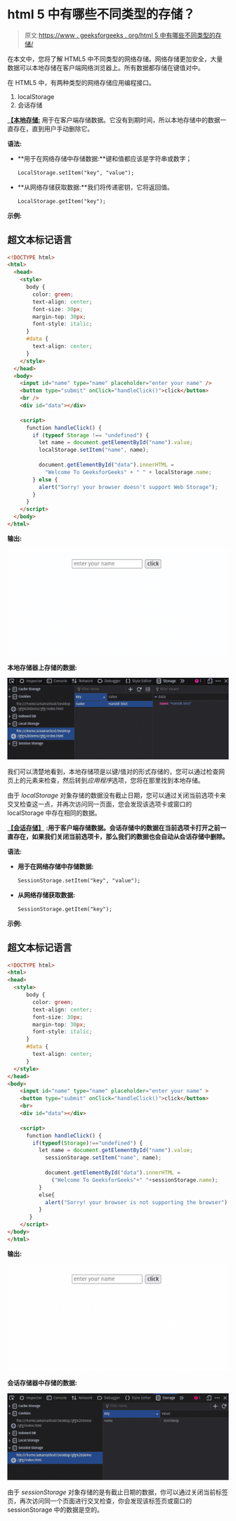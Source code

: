 # html 5 中有哪些不同类型的存储？

> 原文:[https://www . geeksforgeeks . org/html 5 中有哪些不同类型的存储/](https://www.geeksforgeeks.org/what-are-the-different-types-of-storage-in-html5/)

在本文中，您将了解 HTML5 中不同类型的网络存储。网络存储更加安全，大量数据可以本地存储在客户端网络浏览器上。所有数据都存储在键值对中。

在 HTML5 中，有两种类型的网络存储应用编程接口。

1.  localStorage
2.  会话存储

[**【本地存储:**](https://www.geeksforgeeks.org/html-dom-window-localstorage-properties/) 用于在客户端存储数据。它没有到期时间，所以本地存储中的数据一直存在，直到用户手动删除它。

**语法:**

*   **用于在网络存储中存储数据:**键和值都应该是字符串或数字；

    ```html
    LocalStorage.setItem("key", "value"); 
    ```

*   **从网络存储获取数据:**我们将传递密钥，它将返回值。

    ```html
    LocalStorage.getItem("key"); 
    ```

**示例:**

## 超文本标记语言

```html
<!DOCTYPE html>
<html>
  <head>
    <style>
      body {
        color: green;
        text-align: center;
        font-size: 30px;
        margin-top: 30px;
        font-style: italic;
      }
      #data {
        text-align: center;
      }
    </style>
  </head>
  <body>
    <input id="name" type="name" placeholder="enter your name" />
    <button type="submit" onClick="handleClick()">click</button>
    <br />
    <div id="data"></div>

    <script>
      function handleClick() {
        if (typeof Storage !== "undefined") {
          let name = document.getElementById("name").value;
          localStorage.setItem("name", name);

          document.getElementById("data").innerHTML =
            "Welcome To GeeksforGeeks" + " " + localStorage.name;
        } else {
          alert("Sorry! your browser doesn't support Web Storage");
        }
      }
    </script>
  </body>
</html>

```

**输出:**

![](img/689a928627eabd73d0e071fca74fbc06.png)

**本地存储器上存储的数据:**

![](img/54d9184b2b81780a569990402669053a.png)

我们可以清楚地看到，本地存储项是以键/值对的形式存储的，您可以通过检查网页上的元素来检查，然后转到*应用程序*选项，您将在那里找到本地存储。

由于 *localStorage* 对象存储的数据没有截止日期，您可以通过关闭当前选项卡来交叉检查这一点，并再次访问同一页面，您会发现该选项卡或窗口的 localStorage 中存在相同的数据。

[**【会话存储】**](https://www.geeksforgeeks.org/html-window-sessionstorage-property/) **:用于客户端存储数据。会话存储中的数据在当前选项卡打开之前一直存在，如果我们关闭当前选项卡，那么我们的数据也会自动从会话存储中删除。**

**语法:**

*   **用于在网络存储中存储数据:**

    ```html
    SessionStorage.setItem("key", "value");
    ```

*   **从网络存储获取数据:**

    ```html
    SessionStorage.getItem("key");
    ```

**示例:**

## 超文本标记语言

```html
<!DOCTYPE html>  
<html>  
<head> 
  <style>  
      body {  
        color: green;  
        text-align: center;  
        font-size: 30px;  
        margin-top: 30px;  
        font-style: italic;  
      }  
      #data {
        text-align: center;
      }
  </style>  
</head>  
<body>  
    <input id="name" type="name" placeholder="enter your name" >
    <button type="submit" onClick="handleClick()">click</button>
    <br>
    <div id="data"></div>

    <script>  
      function handleClick() {
        if(typeof(Storage)!=="undefined") {  
          let name = document.getElementById("name").value;
            sessionStorage.setItem("name", name);

            document.getElementById("data").innerHTML = 
              ("Welcome To GeeksforGeeks"+" "+sessionStorage.name);  
          }  
          else{  
            alert("Sorry! your browser is not supporting the browser")  
          }  
       }
    </script> 
</body>  
</html>
```

**输出:**

![](img/e2c9640be6e2cedc65b0559f65433b77.png)

**会话存储器中存储的数据:**

![](img/b1823d73050b4db1972e0c29c10408be.png)

由于 *sessionStorage* 对象存储的是有截止日期的数据，你可以通过关闭当前标签页，再次访问同一个页面进行交叉检查，你会发现该标签页或窗口的 sessionStorage 中的数据是空的。